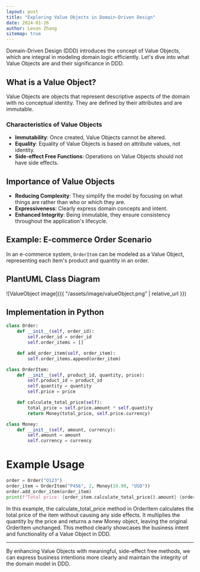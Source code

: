 ```yaml
---
layout: post
title: "Exploring Value Objects in Domain-Driven Design"
date: 2024-01-26
author: Levon Zhang
sitemap: true
---
```


Domain-Driven Design (DDD) introduces the concept of Value Objects, which are integral in modeling domain logic efficiently. Let's dive into what Value Objects are and their significance in DDD.

## What is a Value Object?

Value Objects are objects that represent descriptive aspects of the domain with no conceptual identity. They are defined by their attributes and are immutable.

### Characteristics of Value Objects

- **Immutability**: Once created, Value Objects cannot be altered.
- **Equality**: Equality of Value Objects is based on attribute values, not identity.
- **Side-effect Free Functions**: Operations on Value Objects should not have side effects.

## Importance of Value Objects

- **Reducing Complexity**: They simplify the model by focusing on what things are rather than who or which they are.
- **Expressiveness**: Clearly express domain concepts and intent.
- **Enhanced Integrity**: Being immutable, they ensure consistency throughout the application's lifecycle.

## Example: E-commerce Order Scenario

In an e-commerce system, `OrderItem` can be modeled as a Value Object, representing each item's product and quantity in an order.

## PlantUML Class Diagram

![ValueObject image]({{ "/assets/image/valueObject.png" | relative_url }})

## Implementation in Python

```python
class Order:
    def __init__(self, order_id):
        self.order_id = order_id
        self.order_items = []

    def add_order_item(self, order_item):
        self.order_items.append(order_item)

class OrderItem:
    def __init__(self, product_id, quantity, price):
        self.product_id = product_id
        self.quantity = quantity
        self.price = price

    def calculate_total_price(self):
        total_price = self.price.amount * self.quantity
        return Money(total_price, self.price.currency)

class Money:
    def __init__(self, amount, currency):
        self.amount = amount
        self.currency = currency
```

# Example Usage

```python
order = Order("O123")
order_item = OrderItem("P456", 2, Money(19.99, "USD"))
order.add_order_item(order_item)
print(f"Total price: {order_item.calculate_total_price().amount} {order_item.calculate_total_price().currency}")
```

In this example, the calculate_total_price method in OrderItem calculates the total price of the item without causing any side effects. It multiplies the quantity by the price and returns a new Money object, leaving the original OrderItem unchanged. This method clearly showcases the business intent and functionality of a Value Object in DDD.

---

By enhancing Value Objects with meaningful, side-effect free methods, we can express business intentions more clearly and maintain the integrity of the domain model in DDD.